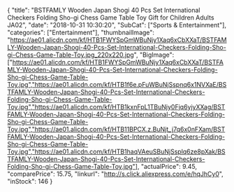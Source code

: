 {
	"title": "BSTFAMLY Wooden Japan Shogi 40 Pcs Set International Checkers Folding Sho-gi Chess Game Table Toy Gift for Children Adults JA02",
	"date": "2018-10-31 10:30:20",
	"SubCat": ["Sports & Entertainment"],
	"categories": ["Entertainment"],
	"thumbnailImage": "https://ae01.alicdn.com/kf/HTB1FWYSpGmWBuNjy1Xaq6xCbXXaT/BSTFAMLY-Wooden-Japan-Shogi-40-Pcs-Set-International-Checkers-Folding-Sho-gi-Chess-Game-Table-Toy.jpg_220x220.jpg",
	"BigImage": ["https://ae01.alicdn.com/kf/HTB1FWYSpGmWBuNjy1Xaq6xCbXXaT/BSTFAMLY-Wooden-Japan-Shogi-40-Pcs-Set-International-Checkers-Folding-Sho-gi-Chess-Game-Table-Toy.jpg","https://ae01.alicdn.com/kf/HTB1f6e.pFuWBuNjSspnq6x1NVXaE/BSTFAMLY-Wooden-Japan-Shogi-40-Pcs-Set-International-Checkers-Folding-Sho-gi-Chess-Game-Table-Toy.jpg","https://ae01.alicdn.com/kf/HTB1kxnFpL1TBuNjy0Fjq6yjyXXag/BSTFAMLY-Wooden-Japan-Shogi-40-Pcs-Set-International-Checkers-Folding-Sho-gi-Chess-Game-Table-Toy.jpg","https://ae01.alicdn.com/kf/HTB11BPCX.z.BuNjt_j7q6x0nFXam/BSTFAMLY-Wooden-Japan-Shogi-40-Pcs-Set-International-Checkers-Folding-Sho-gi-Chess-Game-Table-Toy.jpg","https://ae01.alicdn.com/kf/HTB1haqVAeuSBuNjSsplq6ze8pXak/BSTFAMLY-Wooden-Japan-Shogi-40-Pcs-Set-International-Checkers-Folding-Sho-gi-Chess-Game-Table-Toy.jpg"],
	"actualPrice": 9.45,
	"comparePrice": 15.75,
	"linkurl": "http://s.click.aliexpress.com/e/hqJhCy0",
	"inStock": 146
}
